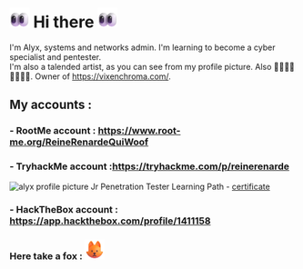 # <img src="https://raw.githubusercontent.com/Alyx-LeGuen/Alyx-LeGuen/main/Emojis/Eyes.png" width="35px"> Hi there <img src="https://raw.githubusercontent.com/Alyx-LeGuen/Alyx-LeGuen/main/Emojis/Eyes.png" width="35px"> 

I'm Alyx, systems and networks admin. I'm learning to become a cyber specialist and pentester.<br>
I'm also a talended artist, as you can see from my profile picture. Also 🏳️‍⚧️🏳️‍⚧️🏳️‍⚧️🏳️‍⚧️.
Owner of https://vixenchroma.com/.

## My accounts :
### - RootMe account : https://www.root-me.org/ReineRenardeQuiWoof
### - TryhackMe account :https://tryhackme.com/p/reinerenarde

<img src="https://tryhackme-badges.s3.amazonaws.com/reinerenarde.png" alt="alyx profile picture"> Jr Penetration Tester Learning Path - <a href="https://tryhackme-certificates.s3-eu-west-1.amazonaws.com/THM-DYRCTCRCG9.png">certificate</a>

### - HackTheBox account : https://app.hackthebox.com/profile/1411158

### Here take a fox : <img src="https://raw.githubusercontent.com/Alyx-LeGuen/Alyx-LeGuen/main/Emojis/Fox.png" width="35px">

